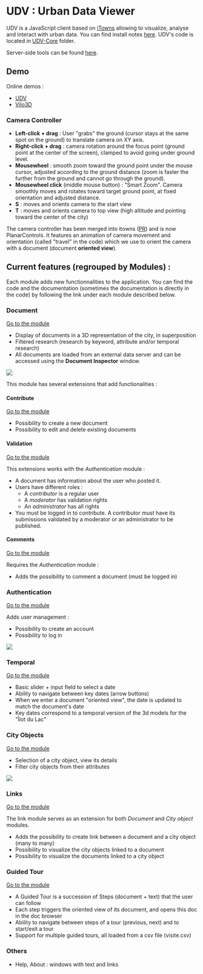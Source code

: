 # UDV : Urban Data Viewer

UDV is a JavaScript client based on [iTowns](https://github.com/itowns/itowns) 
allowing to visualize, analyse and interact with urban data.
You can find install notes 
[here](https://github.com/MEPP-team/UDV/blob/master/install.md). UDV's code is
located in [UDV-Core](./UDV-Core) folder.

Server-side tools can be found [here](https://github.com/MEPP-team/UDV-server).

## Demo
Online demos :
 - [UDV](http://rict.liris.cnrs.fr/UDV-stable/UDV/UDV-Core/)
 - [Vilo3D](http://rict.liris.cnrs.fr/Vilo3D/UDV/Vilo3D/)
 
### Camera Controller

* **Left-click + drag** : User "grabs" the ground (cursor stays at the same spot on the ground) to translate camera on XY axis.
* **Right-click + drag** : camera rotation around the focus point (ground point at the center of the screen), clamped to avoid going under ground level.
* **Mousewheel** : smooth zoom toward the ground point under the mouse cursor, adjusted according to the ground distance (zoom is faster the further from the ground and cannot go through the ground).
* **Mousewheel click** (middle mouse button) : "Smart Zoom". Camera smoothly moves and rotates toward target ground point, at fixed orientation and adjusted distance.
* **S** : moves and orients camera to the start view
* **T** : moves and orients camera to top view (high altitude and pointing toward the center of the city)

The camera controller has been merged into itowns ([PR](https://github.com/iTowns/itowns/pull/454)) and is now PlanarControls. It features an animation of camera movement and orientation (called "travel" in the code) which we use to orient the camera with a document (document **oriented view**).

## Current features (regrouped by Modules) :

Each module adds new functionnalities to the application. You can find the code and the documentation (sometimes the documentation is directly in the code) by following the link under each module described below.

### Document

[Go to the module](./UDV-Core/src/Modules/Documents/)

* Display of documents in a 3D representation of the city, in superposition
* Filtered research (research by keyword, attribute and/or temporal research)
* All documents are loaded from an external data server and can be accessed using the **Document Inspector** window.

![](./doc/pictures/module_pres/document.png)

This module has several extensions that add functionalities :

#### Contribute

[Go to the module](./UDV-Core/src/Extensions/Contribute/)

* Possibility to create a new document
* Possibility to edit and delete existing documents

#### Validation

[Go to the module](./UDV-Core/src/Extensions/DocumentValidation/)

This extensions works with the *Authentication* module :

* A document has information about the user who posted it.
* Users have different roles :
  * A *contributor* is a regular user
  * A *moderator* has validation rights
  * An *administrator* has all rights
* You must be logged in to contribute. A contributor must have its submissions validated by a moderator or an administrator to be published.

#### Comments

[Go to the module](./UDV-Core/src/Extensions/DocumentComments/)

Requires the *Authentication* module :

* Adds the possibility to comment a document (must be logged in)

### Authentication

[Go to the module](./UDV-Core/src/Extensions/Authentication/)

Adds user management :

* Possibility to create an account
* Possibility to log in

![](./doc/pictures/module_pres/authentication.png)

### Temporal

[Go to the module](./UDV-Core/src/Modules/Temporal/)

* Basic slider + input field to select a date
* Ability to navigate between key dates (arrow buttons)
* When we enter a document "oriented view", the date is updated to match the document's date
* Key dates correspond to a temporal version of the 3d models for the "Îlot du Lac"

### City Objects

[Go to the module](./UDV-Core/src/Modules/CityObjects/)

* Selection of a city object, view its details
* Filter city objects from their attributes

![](./doc/pictures/module_pres/city_object.png)

### Links

[Go to the module](./UDV-Core/src/Modules/Links/)

The link module serves as an extension for both *Document* and *City object* modules.

* Adds the possibility to create link between a document and a city object (many to many)
* Possibility to visualize the city objects linked to a document
* Possibility to visualize the documents linked to a city object

### Guided Tour

[Go to the module](./UDV-Core/src/Modules/GuidedTour/)

* A Guided Tour is a succession of Steps (document + text) that the user can follow
* Each step triggers the oriented view of its document, and opens this doc in the doc browser
* Ability to navigate between steps of a tour (previous, next) and to start/exit a tour
* Support for multiple guided tours, all loaded from a csv file (visite.csv)

### Others

* Help, About : windows with text and links

